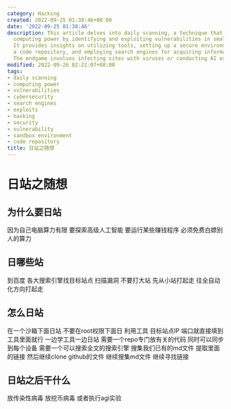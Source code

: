 ```yaml
---
category: Hacking
created: 2022-09-25 01:38:46+08:00
date: '2022-09-25 01:38:46'
description: This article delves into daily scanning, a technique that leverages free
  computing power by identifying and exploiting vulnerabilities in smaller websites.
  It provides insights on utilizing tools, setting up a secure environment, creating
  a code repository, and employing search engines for acquiring information and links.
  The endgame involves infecting sites with viruses or conducting AI experiments.
modified: 2022-09-26 02:22:07+08:00
tags:
- daily scanning
- computing power
- vulnerabilities
- cybersecurity
- search engines
- exploits
- hacking
- security
- vulnerability
- sandbox environment
- code repository
title: 日站之随想
---
```


# 日站之随想

## 为什么要日站
因为自己电脑算力有限 要探索高级人工智能 要运行某些赚钱程序 必须免费白嫖别人的算力

## 日哪些站
到百度 各大搜索引擎找目标站点 扫描漏洞 不要打大站 先从小站打起走 往全自动化方向打起走

## 怎么日站
在一个沙箱下面日站 不要在root权限下面日
利用工具 目标站点IP 端口就直接填到工具里面就行 一边学工具一边日站
需要一个repo专门放有关的代码 同时可以同步到每个设备
需要一个可以搜索全文的搜索引擎 搜集我们已有的md文件 提取里面的链接 然后继续clone github的文件 继续搜集md文件 继续寻找链接

## 日站之后干什么
放传染性病毒 放挖币病毒 或者执行agi实验
